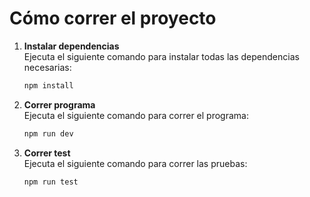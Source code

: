 # Cómo correr el proyecto

1. **Instalar dependencias**  
   Ejecuta el siguiente comando para instalar todas las dependencias necesarias:
   ```bash
   npm install
2. **Correr programa**  
   Ejecuta el siguiente comando para correr el programa:
   ```bash
   npm run dev
3. **Correr test**  
   Ejecuta el siguiente comando para correr las pruebas:
   ```bash
   npm run test
   
   
